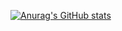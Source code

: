 [![Anurag's GitHub stats](https://github-readme-stats.vercel.app/api?username=emestry)](https://github.com/anuraghazra/github-readme-stats)
